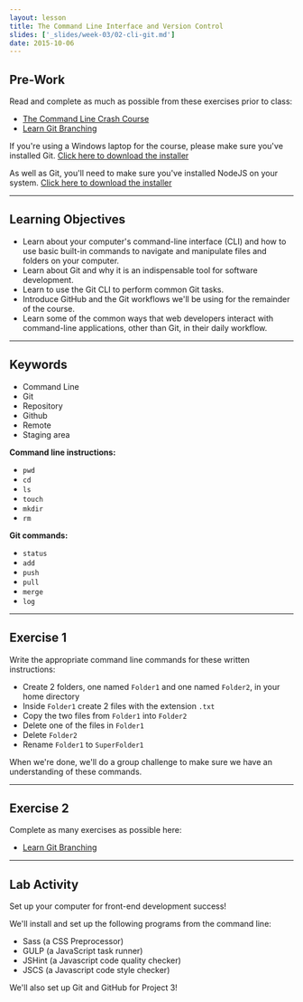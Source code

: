 ```yaml
---
layout: lesson
title: The Command Line Interface and Version Control
slides: ['_slides/week-03/02-cli-git.md']
date: 2015-10-06
---
```


## Pre-Work

Read and complete as much as possible from these exercises prior to class:

- [The Command Line Crash Course](http://cli.learncodethehardway.org/book/)
- [Learn Git Branching](http://pcottle.github.io/learnGitBranching/)

If you're using a Windows laptop for the course, please make sure you've installed Git. [Click here to download the installer](https://git-scm.com/download/win)

As well as Git, you'll need to make sure you've installed NodeJS on your system. [Click here to download the installer](https://nodejs.org/en/)

---

## Learning Objectives

- Learn about your computer's command-line interface (CLI) and how to use basic built-in commands to navigate and manipulate files and folders on your computer.
- Learn about Git and why it is an indispensable tool for software development.
- Learn to use the Git CLI to perform common Git tasks.
- Introduce GitHub and the Git workflows we'll be using for the remainder of the course.
- Learn some of the common ways that web developers interact with command-line applications, other than Git, in their daily workflow.

---

## Keywords

- Command Line
- Git
- Repository
- Github
- Remote
- Staging area

**Command line instructions:**

- `pwd`
- `cd`
- `ls`
- `touch`
- `mkdir`
- `rm`

**Git commands:**

- `status`
- `add`
- `push`
- `pull`
- `merge`
- `log`

---

## Exercise 1

Write the appropriate command line commands for these written instructions:

- Create 2 folders, one named `Folder1` and one named `Folder2`, in your home directory
- Inside `Folder1` create 2 files with the extension `.txt`
- Copy the two files from `Folder1` into `Folder2`
- Delete one of the files in `Folder1`
- Delete `Folder2`
- Rename `Folder1` to `SuperFolder1`

When we're done, we'll do a group challenge to make sure we have an understanding of these commands.

---

## Exercise 2

Complete as many exercises as possible here:

- [Learn Git Branching](http://pcottle.github.io/learnGitBranching/)

---

## Lab Activity

Set up your computer for front-end development success!

We'll install and set up the following programs from the command line:

- Sass (a CSS Preprocessor)
- GULP (a JavaScript task runner)
- JSHint (a Javascript code quality checker)
- JSCS (a Javascript code style checker)

We'll also set up Git and GitHub for Project 3!
